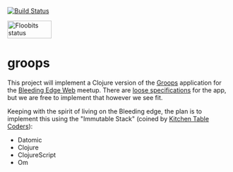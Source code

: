 [![Build Status](https://travis-ci.org/DeltaAlphaRho/groops.svg?branch=master)](https://travis-ci.org/DeltaAlphaRho/groops)

<a href="https://floobits.com/DeltaAlphaRho/groops/redirect">
  <img alt="Floobits status" width="100" height="40" src="https://floobits.com/DeltaAlphaRho/groops.png" />
</a>

groops
======

This project will implement a Clojure version of the [Groops](https://github.com/groops/examples) application for the [Bleeding Edge Web](http://www.meetup.com/bleeding-edge-web/) meetup.  There are [loose specifications](https://github.com/groops/examples/wiki/Application-Specs) for the app, but we are free to implement that however we see fit. 

Keeping with the spirit of living on the Bleeding edge, the plan is to implement this using the "Immutable Stack" (coined by [Kitchen Table Coders](https://twitter.com/ktcoders)):

* Datomic
* Clojure
* ClojureScript
* Om


